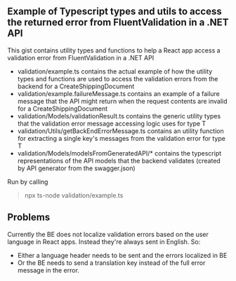 ## Example of Typescript types and utils to access the returned error from FluentValidation in a .NET API   
   
This gist contains utility types and functions to help a React app access a validation error from FluentValidation in a .NET API   
   
- validation/example.ts contains the actual example of how the utility types and functions are used to access the validation errors from the backend for a CreateShippingDocument   
- validation/example.failureMessage.ts contains an example of a failure message that the API might return when the request contents are invalid for a CreateShippingDocument   
- validation/Models/validationResult.ts contains the generic utility types that the validation error message accessing logic uses for type T
- validation/Utils/getBackEndErrorMessage.ts contains an utility function for extracting a single key's messages from the validation error for type T
- validation/Models/modelsFromGeneratedAPI/* contains the typescript representations of the API models that the backend validates (created by API generator from the swagger.json)   
   
Run by calling 
> npx ts-node validation/example.ts    

## Problems   
Currently the BE does not localize validation errors based on the user language in React apps. Instead they're always sent in English. So:
- Either a language header needs to be sent and the errors localized in BE 
- Or the BE needs to send a translation key instead of the full error message in the error.